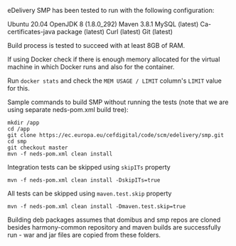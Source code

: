 eDelivery SMP has been tested to run with the following configuration:

Ubuntu 20.04
OpenJDK 8 (1.8.0_292)
Maven 3.8.1
MySQL (latest)
Ca-certificates-java package (latest)
Curl (latest)
Git (latest)

Build process is tested to succeed with at least 8GB of RAM.

If using Docker check if there is enough memory allocated for the virtual machine in which Docker runs and also for the container.

Run `docker stats` and check the `MEM USAGE / LIMIT` column's `LIMIT` value for this.

Sample commands to build SMP without running the tests (note that we are using separate neds-pom.xml build tree):

```
mkdir /app
cd /app
git clone https://ec.europa.eu/cefdigital/code/scm/edelivery/smp.git
cd smp
git checkout master
mvn -f neds-pom.xml clean install
```

Integration tests can be skipped using `skipITs` property

```
mvn -f neds-pom.xml clean install -DskipITs=true
```

All tests can be skipped using `maven.test.skip` property

```
mvn -f neds-pom.xml clean install -Dmaven.test.skip=true
```

Building deb packages assumes that domibus and smp repos are cloned besides harmony-common repository and maven builds
are successfully run - war and jar files are copied from these folders.